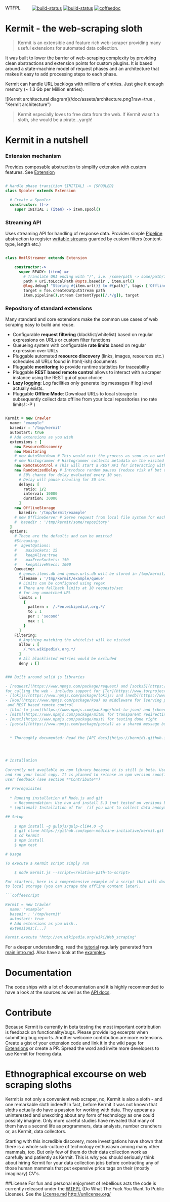 <a href="http://www.wtfpl.net/"><img
       src="http://www.wtfpl.net/wp-content/uploads/2012/12/wtfpl-badge-4.png"
       width="80" height="15" alt="WTFPL" /></a>
<a href="https://travis-ci.org/bennidi/kermit" target="_blank"><img src="https://travis-ci.org/bennidi/kermit.svg?branch=master" alt="build-status" /></a>
<a href="https://travis-ci.org/bennidi/kermit" target="_blank"><img src="https://travis-ci.org/bennidi/kermit.svg?branch=master" alt="build-status" /></a>
<a href="http://bennidi.github.io/kermit" target="_blank"><img src="/doc/assets/architecture.png?raw=true" alt="coffeedoc" /></a>


# Kermit - the web-scraping sloth

> Kermit is an extensible and feature rich web-scraper providing many useful extensions for
> automated data collection. 

It was built to lower the barrier of web-scraping complexity by providing clean abstractions and extension points for custom plugins. It is based around a state-machine model of request phases and an architecture that makes it easy to add processing steps to each phase.

Kermit can handle URL backlogs with millions of entries. Just give it enough memory (~ 1.3 Gb per Million entries). 

![Kermit architectural diagram](/doc/assets/architecture.png?raw=true , "Kermit architecture")


> Kermit especially loves to free data from the web. If Kermit wasn't a sloth, she would be a pirate...yargh!


Kermit in a nutshell
========================

### Extension mechanism
Provides composable abstraction to simplify extension with custom features. See [Extension](http://bennidi.github.io/kermit/main/class/Extension.html)


```coffeescript

# Handle phase transition {INITIAL} -> {SPOOLED}
class Spooler extends Extension

  # Create a Spooler
  constructor: ()->
    super INITIAL : (item) -> item.spool()

```


### Streaming API
Uses streaming API for handling of response data. Provides simple [Pipeline](http://bennidi.github.io/kermit/main/class/Pipeline.html) abstraction to register [writable streams](https://nodejs.org/api/stream.html#stream_class_stream_writable) guarded by custom filters (content-type, length etc.)


```coffeescript

class HmtlStreamer extends Extension

    constructor:->
      super READY: (item) =>
        # Translate URI ending with "/", i.e. /some/path -> some/path/index.html
        path = uri.toLocalPath @opts.basedir , item.url()
        @log.debug? "Storing #{item.url()} to #{path}", tags: ['OfflineStorage']
        target = fse.createOutputStream path
        item.pipeline().stream ContentType([/.*/g]), target

```


### Repository of standard extensions
Many standard and core extensions make the common use cases of web scraping easy to build and reuse.

-  Configurable **request filtering** (blacklist/whitelist) based on regular expressions on URLs or custom filter functions
- Queueing system with configurable **rate limits** based on regular expression over URLs
- Pluggable automated **resource discovery** (links, images, resources etc.) schedules all URLs found in html(-ish) documents
- Pluggable **monitoring** to provide runtime statistics for traceability
- Pluggable **REST based remote control** allows to interact with a scraper instance using the REST gui of your choice
- **Lazy logging**: Log facilities only generate log messages if log level actually exists.
- Pluggable **Offline Mode**: Download URLs to local storage to subsequently collect data offline from your local repositories (no rate limits! :-P )

```coffeescript

Kermit = new Crawler
  name: "example"
  basedir : '/tmp/kermit'
  autostart: true
  # Add extensions as you wish
  extensions : [
    new ResourceDiscovery
    new Monitoring
    # new AutoShutdown # This would exit the process as soon as no work is left in queue
    # new Histogrammer # Histogrammer collects metadata on the visited URLs
    new RemoteControl # This will start a REST API for interacting with the crawler
    new RandomizedDelay # Introduce random pauses (reduce risk of bot detection)
      # 50% chance for delay evaluated every 10 sec.
      # Delay will pause crawling for 30 sec.
      delays: [
        ratio: 1/2
        interval: 10000
        duration: 30000
      ]
    new OfflineStorage
      basedir: '/tmp/kermit/example'
    # new OfflineServer # Serve request from local file system for each previously downloaded URL  
    #  basedir : '/tmp/kermit/some/repository'
  ]
  options:
    # These are the defaults and can be omitted
    #Streaming:
    #  agentOptions:
    #    maxSockets: 15
    #    keepAlive:true
    #    maxFreeSockets: 150
    #    keepAliveMsecs: 1000
    Queueing:
      # queue.items.db and queue.urls.db will be stored in /tmp/kermit/example
      filename : '/tmp/kermit/example/queue'
      # Limits can be configured using regex
      # There are fallback limits at 10 requests/sec
      # for any unmatched URL
      limits : [
        {
          pattern :  /.*en.wikipedia\.org.*/
          to : 1
          per : 'second'
          max : 1
        }
      ]
    Filtering:
      # Anything matching the whitelist will be visited
      allow : [
        /.*en.wikipedia\.org.*/
      ]
      # All blacklisted entries would be excluded
      deny : []


### Built around solid js libraries

- [request](https://www.npmjs.com/package/request) and [socks5](https://www.npmjs.com/package/socks5-http-client)
for calling the web - includes support for [Tor](https://www.torproject.org/) proxying
- [lokijs](https://www.npmjs.com/package/lokijs) and [nedb](https://www.npmjs.com/package/nedb) as efficient backends for request queuing and URL backlog
- [koa](https://www.npmjs.com/package/koa) as middleware for [serving pages](https://www.npmjs.com/package/koa-static) from local storage 
 and REST based remote control
- [html-to-json](https://www.npmjs.com/package/html-to-json) and [cheerio](https://www.npmjs.com/package/cheerio) for efficient and syntax friendly dom traversals
- [mitm](https://www.npmjs.com/package/mitm) for transparent redirecting of requests
- [must](https://www.npmjs.com/package/must) for testing done right
- [postal](https://www.npmjs.com/package/postal) as a shared message bus for inter component communication
 
 
  * Thoroughly documented: Read the [API docs](https://bennidi.github.io/kermit/main/index.html) generated with [codo](https://github.com/coffeedoc/codo) 




# Installation
    
Currently not available as npm library because it is still in beta. Use the github repository to install
and run your local copy. It is planned to release an npm version soon(ish) but I am still waiting for
user feedback (see section **Contribute**)
    
## Prerequisites
    
  * Running installation of Node.js and git
    > Recommendation: Use nvm and install 5.3 (not tested on versions below 5.0)
  * (optional) Installation of Tor  (if you want to collect data anonymously...and slowly, of course :)

## Setup
    
	$ npm install -g gulpjs/gulp-cli#4.0 -g
	$ git clone https://github.com/open-medicine-initiative/kermit.git
	$ cd kermit
	$ npm install
	$ npm test

# Usage

To execute a Kermit script simply run

    $ node kermit.js --script=<relative-path-to-script>

For starters, here is a comprehensive example of a script that will download online content
to local storage (you can scrape the offline content later).

```coffeescript

Kermit = new Crawler
  name: "example"
  basedir : '/tmp/kermit'
  autostart: true
  # Add extensions as you wish..
  extensions:[...]

Kermit.execute "http://en.wikipedia.org/wiki/Web_scraping"

```

For a deeper understanding, read the [tutorial](http://bennidi.github.io/kermit/main/index.html) 
regularly generated from [main.intro.md](./doc/main.intro.md). Also have a look at the [examples](./src/examples). 

# Documentation

The code ships with a lot of documentation and it is highly recommended to have a look at
the sources as well as the [API docs](https://bennidi.github.io/kermit/main.index.html).

# Contribute

Because Kermit is currently in beta testing the most important contribution is feedback on functionality/bugs. 
Please provide log excerpts when submitting bug reports.
Another welcome contribution are more extensions. Create a gist of your extension
code and link it in the wiki page for [Extensions](https://github.com/open-medicine-initiative/kermit/wiki/Extensions) or create a PR.
Spread the word and invite more developers to use Kermit for freeing data.

# Ethnographical excourse on web scraping sloths
Kermit is not only a convenient web scraper, no, Kermit is also a sloth - and one remarkable sloth indeed! 
In fact, before Kermit it was not known that sloths actually do have a passion for working with data. 
They appear as uninterested and unexciting about any form of technology as one could possibly imagine. 
Only more careful studies have revealed that many of them have a second life as programmers, data analysts,
number crunchers or, as Kermit, data collectors.

Starting with this incredible discovery, more investigations have shown that there is a whole sub-culture
of technology enthusiasm among many other mammals, too. But only few of them do their data collection work as
carefully and patiently as Kermit. This is why you should seriously think about hiring Kermit for your
data collection jobs before contracting any of those human mammals that put expensive price
tags on their (mostly imaginary) CV's.

##License
For fun and personal enjoyment of rebellious acts the code is currently released under the [WTFPL](https://en.wikipedia.org/wiki/WTFPL)
(Do What The Fuck You Want To Public License). See the [License.md](License.md)
http://unlicense.org/
